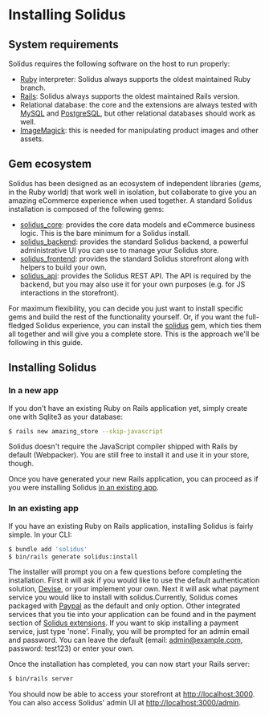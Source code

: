 # Installing Solidus

## System requirements

Solidus requires the following software on the host to run properly:

* [Ruby](https://www.ruby-lang.org) interpreter: Solidus always supports the oldest maintained Ruby branch.
* [Rails](https://www.rubyonrails.org): Solidus always supports the oldest maintained Rails version.
* Relational database: the core and the extensions are always tested with [MySQL](https://www.mysql.com) and [PostgreSQL](https://www.postgresql.org), but other relational databases should work as well.
* [ImageMagick](http://imagemagick.org/script/download.php): this is needed for manipulating product images and other assets.

## Gem ecosystem

Solidus has been designed as an ecosystem of independent libraries \(_gems_, in the Ruby world\) that work well in isolation, but collaborate to give you an amazing eCommerce experience when used together. A standard Solidus installation is composed of the following gems:

* [solidus\_core](https://github.com/solidusio/solidus/tree/master/core): provides the core data models and eCommerce business logic. This is the bare minimum for a Solidus install.
* [solidus\_backend](https://github.com/solidusio/solidus/tree/master/backend): provides the standard Solidus backend, a powerful administrative UI you can use to manage your Solidus store.
* [solidus\_frontend](https://github.com/solidusio/solidus/tree/master/frontend): provides the standard Solidus storefront along with helpers to build your own.
* [solidus\_api](https://github.com/solidusio/solidus/tree/master/api): provides the Solidus REST API. The API is required by the backend, but you may also use it for your own purposes \(e.g. for JS interactions in the storefront\).

For maximum flexibility, you can decide you just want to install specific gems and build the rest of the functionality yourself. Or, if you want the full-fledged Solidus experience, you can install the [solidus](https://github.com/solidusio/solidus) gem, which ties them all together and will give you a complete store. This is the approach we'll be following in this guide.

## Installing Solidus

### In a new app

If you don't have an existing Ruby on Rails application yet, simply create one with Sqlite3 as your database:

```bash
$ rails new amazing_store --skip-javascript
```

Solidus doesn't require the JavaScript compiler shipped with Rails by default \(Webpacker\). You are still free to install it and use it in your store, though.

Once you have generated your new Rails application, you can proceed as if you were installing Solidus [in an existing app](what-is-solidus.md#in-an-existing-app).

### In an existing app

If you have an existing Ruby on Rails application, installing Solidus is fairly simple. In your CLI:

```bash
$ bundle add 'solidus'
$ bin/rails generate solidus:install
```

The installer will prompt you on a few questions before completing the installation. First it will ask if you would like to use the default authentication solution, [Devise](https://github.com/heartcombo/devise), or your implement your own. Next it will ask what payment service you would like to install with solidus.Currently, Solidus comes packaged with [Paypal](https://developer.paypal.com/home) as the default and only option. Other integrated services that you tie into your application can be found and in the payment section of [Solidus extensions](https://solidus.io/extensions/). If you want to skip installing a payment service, just type 'none'. Finally, you will be prompted for an admin email and password. You can leave the default \(email: admin@example.com, password: test123\) or enter your own.

Once the installation has completed, you can now start your Rails server:

```bash
$ bin/rails server
```

You should now be able to access your storefront at [http://localhost:3000](http://localhost:3000). You can also access Solidus' admin UI at [http://localhost:3000/admin](http://localhost:3000/admin).

